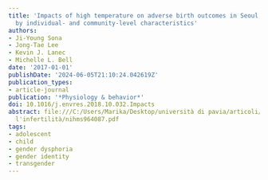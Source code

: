 ```yaml
---
title: 'Impacts of high temperature on adverse birth outcomes in Seoul, Korea: Disparities
  by individual- and community-level characteristics'
authors:
- Ji-Young Sona
- Jong-Tae Lee
- Kevin J. Lanec
- Michelle L. Bell
date: '2017-01-01'
publishDate: '2024-06-05T21:10:24.042619Z'
publication_types:
- article-journal
publication: '*Physiology & behavior*'
doi: 10.1016/j.envres.2018.10.032.Impacts
abstract: file:///C:/Users/Marika/Desktop/università di pavia/articoli/strategie per
  l'infertilità/nihms964087.pdf
tags:
- adolescent
- child
- gender dysphoria
- gender identity
- transgender
---
```

